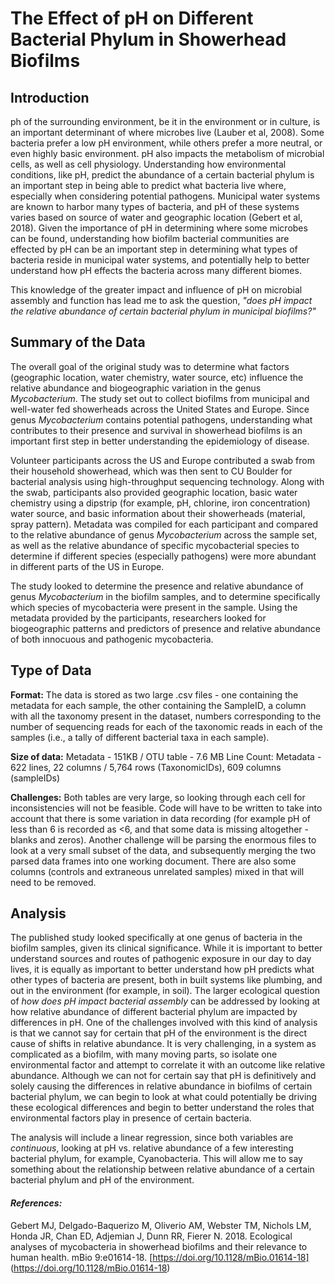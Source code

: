 # The Effect of pH on Different Bacterial Phylum in Showerhead Biofilms

## **Introduction** ##

ph of the surrounding environment, be it in the environment or in culture, is an important determinant of where microbes live (Lauber et al, 2008).
Some bacteria prefer a low pH environment, while others prefer a more neutral, or even highly basic environment. pH also impacts 
the metabolism of microbial cells, as well as cell physiology. Understanding how environmental conditions, like pH, predict the abundance of a
certain bacterial phylum is an important step in being able to predict what bacteria live where, especially when considering potential 
pathogens. 
	Municipal water systems are known to harbor many types of bacteria, and pH of these systems varies based on source of water and geographic 
location (Gebert et al, 2018). Given the importance of pH in determining where some microbes can be found, understanding how biofilm bacterial communities
are effected by pH can be an important step in determining what types of bacteria reside in municipal water systems, and potentially help to better understand how
pH effects the bacteria across many different biomes. 

This knowledge of the greater impact and influence of pH on microbial assembly and function has lead me to ask the question,
_"does pH impact the relative abundance of certain bacterial phylum in municipal biofilms?"_

  
## **Summary of the Data**

The overall goal of the original study was to determine what factors (geographic location, water chemistry, water source, etc) influence the 
relative abundance and biogeographic variation in the genus _Mycobacterium_. The study set out to collect biofilms from municipal and well-water fed 
showerheads across the United States and Europe. Since genus _Mycobacterium_ contains potential pathogens, understanding what contributes to their
presence and survival in showerhead biofilms is an important first step in better understanding the epidemiology of disease.

Volunteer participants across the US and Europe contributed a swab from their household showerhead, which was then sent to CU Boulder for bacterial analysis
using high-throughput sequencing technology. Along with the swab, participants also provided geographic location, basic water chemistry using a dipstrip (for example, 
pH, chlorine, iron concentration) water source, and basic information about their showerheads (material, spray pattern). Metadata was compiled for each participant 
and compared to the relative abundance of genus _Mycobacterium_ across the sample set, as well as the relative abundance of specific mycobacterial species to determine
if different species (especially pathogens) were more abundant in different parts of the US in Europe.

The study looked to determine the presence and relative abundance of genus _Mycobacterium_ in the biofilm samples, and to determine specifically which species 
of mycobacteria were present in the sample. Using the metadata provided by the participants, researchers looked for biogeographic patterns and predictors of presence
and relative abundance of both innocuous and pathogenic mycobacteria. 

## **Type of Data**

**Format:** The data is stored as two large .csv files - one containing the metadata for each sample, the other containing the SampleID, a column with all the taxonomy present
in the dataset, numbers corresponding to the number of sequencing reads for each of the taxonomic reads in each of the samples (i.e., a tally of different bacterial taxa
in each sample). 

**Size of data:** Metadata - 151KB / OTU table - 7.6 MB
Line Count: Metadata - 622 lines, 22 columns / 5,764 rows (TaxonomicIDs), 609 columns (sampleIDs)

**Challenges:** Both tables are very large, so looking through each cell for inconsistencies will not be feasible. Code will have to be written to take into account that there
is some variation in data recording (for example pH of less than 6 is recorded as <6, and that some data is missing altogether - blanks and zeros). Another challenge will 
be parsing the enormous files to look at a very small subset of the data, and subsequently merging the two parsed data frames into one working document. There are also some 
columns (controls and extraneous unrelated samples) mixed in that will need to be removed. 

## Analysis ##

The published study looked specifically at one genus of bacteria in the biofilm samples, given its clinical significance. While it is important to better understand sources
and routes of pathogenic exposure in our day to day lives, it is equally as important to better understand how pH predicts what other types of bacteria are present,
both in built systems like plumbing, and out in the environment (for example, in soil). The larger ecological question of _how does pH impact bacterial assembly_ 
can be addressed by looking at how relative abundance of different bacterial phylum are impacted by differences in pH. 
	One of the challenges involved with this kind of analysis is that we cannot say for certain that pH of the environment is the direct cause of shifts 
in relative abundance. It is very challenging, in a system as complicated as a biofilm, with many moving parts, so isolate one environmental factor and attempt to correlate it with
an outcome like relative abundance. Although we can not for certain say that pH is definitively and solely causing the differences in relative abundance in biofilms of certain bacterial 
phylum, we can begin to look at what could potentially be driving these ecological differences and begin to better understand the roles that environmental factors play in presence of 
certain bacteria.

The analysis will include a linear regression, since both variables are _continuous_, looking at pH vs. relative abundance of a few interesting bacterial phylum, for example, 
Cyanobacteria. This will allow me to say something about the relationship between relative abundance of a certain bacterial phylum and pH of the environment.


#### _References:_

Gebert MJ, Delgado-Baquerizo M, Oliverio AM, Webster TM, Nichols LM, Honda JR, Chan ED, Adjemian J, Dunn RR, Fierer N. 2018. Ecological analyses of mycobacteria in showerhead biofilms and their relevance to human health. 
mBio 9:e01614-18. [https://doi.org/10.1128/mBio.01614-18] (https://doi.org/10.1128/mBio.01614-18)